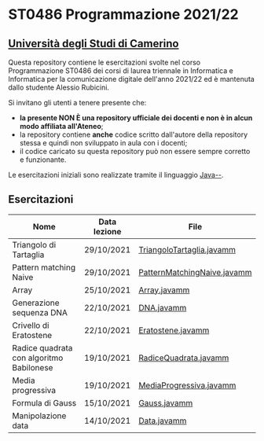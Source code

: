 # ST0486 Programmazione 2021/22
## [Università degli Studi di Camerino](https://www.unicam.it)

Questa repository contiene le esercitazioni svolte nel corso Programmazione ST0486 dei corsi di laurea triennale in Informatica e Informatica
per la comunicazione digitale dell'anno 2021/22 ed è mantenuta dallo studente Alessio Rubicini.

Si invitano gli utenti a tenere presente che:
- **la presente NON È una repository ufficiale dei docenti e non è in alcun modo affiliata all'Ateneo**;
- la repository contiene **anche** codice scritto dall'autore della repository stessa e quindi non sviluppato in aula con i docenti;
- il codice caricato su questa repository può non essere sempre corretto e funzionante.

Le esercitazioni iniziali sono realizzate tramite il linguaggio [Java--](http://www.pilucrescenzi.it/goccedijava/).


## Esercitazioni
| Nome                              		| Data lezione		| File                                                      |
| ----------------------------------------- | ----------------- | --------------------------------------------------------- |
| Triangolo di Tartaglia					| 29/10/2021        | [TriangoloTartaglia.javamm](src/javamm/TriangoloTartaglia.javamm) |
| Pattern matching Naive				    | 29/10/2021        | [PatternMatchingNaive.javamm](src/javamm/PatternMatchingNaive.javamm) |
| Array						 				| 25/10/2021        | [Array.javamm](src/javamm/Array.javamm) |
| Generazione sequenza DNA 					| 22/10/2021        | [DNA.javamm](src/javamm/DNA.javamm) |
| Crivello di Eratostene    				| 22/10/2021        | [Eratostene.javamm](src/javamm/Eratostene.javamm) |
| Radice quadrata con algoritmo Babilonese 	| 19/10/2021        | [RadiceQuadrata.javamm](src/javamm/RadiceQuadrata.javamm) |
| Media progressiva   						| 19/10/2021        | [MediaProgressiva.javamm](src/javamm/MediaProgressiva.javamm) |
| Formula di Gauss   						| 15/10/2021        | [Gauss.javamm](src/javamm/Gauss.javamm)|
| Manipolazione data   						| 14/10/2021        | [Data.javamm](src/javamm/Data.javamm)|